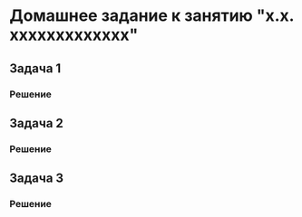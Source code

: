 # Домашнее задание к занятию "x.x. xxxxxxxxxxxxx"

## Задача 1

### Решение

## Задача 2

### Решение

## Задача 3

### Решение
